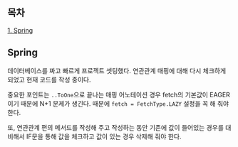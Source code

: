 ## 목차
[1. Spring](#spring)   

## Spring
데이터베이스를 짜고 빠르게 프로젝트 셋팅했다. 연관관계 매핑에 대해 다시 체크하게 되었고 현재 코드를 작성 중이다.

중요한 포인트는 `..ToOne`으로 끝나는 매핑 어노테이션 경우 fetch의 기본값이 EAGER이기 때문에 N+1 문제가 생긴다. 때문에 `fetch = FetchType.LAZY` 설정을 꼭 해 줘야 한다.

또, 연관관계 편의 메서드를 작성해 주고 작성하는 동안 기존에 값이 들어있는 경우를 대비해서 IF문을 통해 값을 체크하고 값이 있는 경우 삭제해 줘야 한다.